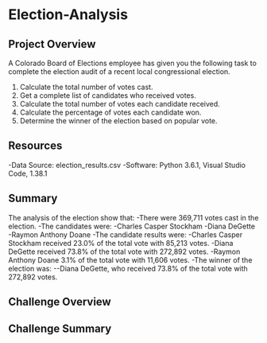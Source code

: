 # Election-Analysis

## Project Overview
A Colorado Board of Elections employee has given you the following task to complete the election audit of a recent local congressional election.

1. Calculate the total number of votes cast.
2. Get a complete list of candidates who received votes.
3. Calculate the total number of votes each candidate received.
4. Calculate the percentage of votes each candidate won.
5. Determine the winner of the election based on popular vote.

## Resources
-Data Source: election_results.csv
-Software: Python 3.6.1, Visual Studio Code, 1.38.1

## Summary
The analysis of the election show that:
-There were 369,711 votes cast in the election.
-The candidates were:
  -Charles Casper Stockham
  -Diana DeGette
  -Raymon Anthony Doane
-The candidate results were:
  -Charles Casper Stockham received 23.0% of the total vote with 85,213 votes.
  -Diana DeGette received 73.8% of the total vote with 272,892 votes.
  -Raymon Anthony Doane 3.1% of the total vote with 11,606 votes.
-The winner of the election was:
  --Diana DeGette, who received 73.8% of the total vote with 272,892 votes.

## Challenge Overview

## Challenge Summary

